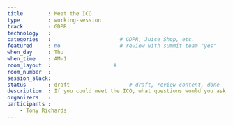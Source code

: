 ```yaml
---
title        : Meet the ICO
type         : working-session
track        : GDPR
technology   :
categories   :                      # GDPR, Juice Shop, etc.
featured     : no                   # review with summit team "yes"
when_day     : Thu
when_time    : AM-1
room_layout  :                    #
room_number  :
session_slack:
status       : draft                   # draft, review-content, done
description  : If you could meet the ICO, what questions would you ask
organizers   :
participants :
    - Tony Richards
---
```


<!--(add intro)

## WHY

(...)

## What

(...)

## Outcomes

(...)

## References

(...)-->
